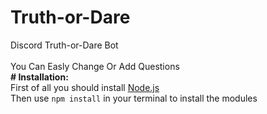 # Truth-or-Dare
Discord Truth-or-Dare Bot 
<br>
<br>
You Can Easly Change Or Add Questions
<br>
**# Installation:**
<br>
First of all you should install <a href="https://nodejs.org/en/">Node.js</a>
<br>
Then use `npm install` in your terminal to install the modules
